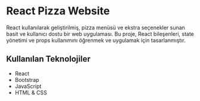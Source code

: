 # React Pizza Website  

React kullanılarak geliştirilmiş, pizza menüsü ve ekstra seçenekler sunan basit ve kullanıcı dostu bir web uygulaması. Bu proje, React bileşenleri, state yönetimi ve props kullanımını öğrenmek ve uygulamak için tasarlanmıştır.  

## Kullanılan Teknolojiler  
- React  
- Bootstrap  
- JavaScript  
- HTML & CSS  
